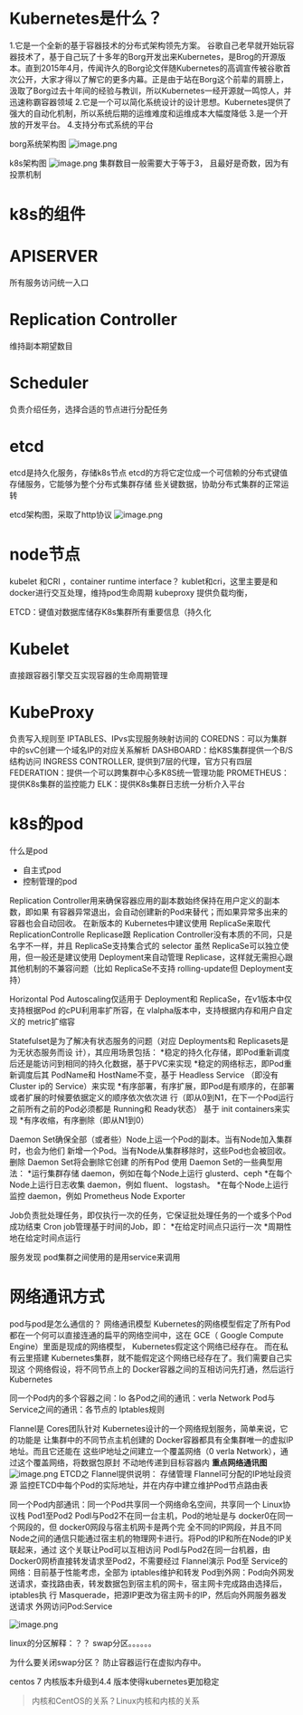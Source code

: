 # Kubernetes是什么？
1.它是一个全新的基于容器技术的分布式架构领先方案。
 谷歌自己老早就开始玩容器技术了，基于自己玩了十多年的Borg开发出来Kubernetes，是Brog的开源版本。直到2015年4月，传闻许久的Borg论文伴随Kubernetes的高调宣传被谷歌首次公开，大家才得以了解它的更多内幕。正是由于站在Borg这个前辈的肩膀上，汲取了Borg过去十年间的经验与教训，所以Kubernetes一经开源就一鸣惊人，并迅速称霸容器领域
2.它是一个可以简化系统设计的设计思想。Kubernetes提供了强大的自动化机制，所以系统后期的运维难度和运维成本大幅度降低
3.是一个开放的开发平台。
4.支持分布式系统的平台

borg系统架构图
![image.png](./_assets/Kubernetes%20%E5%85%A5%E9%97%A8%E5%AD%A6%E4%B9%A0%E7%AC%94%E8%AE%B0/1607307624827-2dbf7fec-6a05-4383-b78a-445ea9febcef.png)

k8s架构图
![image.png](./_assets/Kubernetes%20%E5%85%A5%E9%97%A8%E5%AD%A6%E4%B9%A0%E7%AC%94%E8%AE%B0/1607307669151-57a4415e-5321-4a8e-9535-7f5da663129e.png)
集群数目一般需要大于等于3，  且最好是奇数，因为有投票机制

# k8s的组件
# APISERVER
所有服务访问统一入口
# Replication Controller
维持副本期望数目
# Scheduler
负责介绍任务，选择合适的节点进行分配任务
# etcd
etcd是持久化服务，存储k8s节点
etcd的方将它定位成一个可信赖的分布式键值存储服务，它能够为整个分布式集群存储
些关键数据，协助分布式集群的正常运转

etcd架构图，采取了http协议
![image.png](./_assets/Kubernetes%20%E5%85%A5%E9%97%A8%E5%AD%A6%E4%B9%A0%E7%AC%94%E8%AE%B0/1607307903950-34727924-b01d-474a-b2a9-093432805d1e.png)

# node节点
kubelet 和CRI ，container runtime interface？
kublet和cri，这里主要是和docker进行交互处理，维持pod生命周期
kubeproxy 提供负载均衡，

ETCD：键值对数据库储存K8s集群所有重要信息（持久化
# Kubelet
直接跟容器引擎交互实现容器的生命周期管理
# KubeProxy
负责写入规则至 IPTABLES、IPvs实现服务映射访间的
COREDNS：可以为集群中的svC创建一个域名IP的对应关系解析
DASHBOARD：给K8S集群提供一个B/S结构访问
INGRESS CONTROLLER, 提供到7层的代理，官方只有四层
FEDERATION：提供一个可以跨集群中心多K8S统一管理功能
PROMETHEUS：提供K8s集群的监控能力
ELK：提供K8s集群日志统一分析介入平台

# k8s的pod
什么是pod

- 自主式pod
- 控制管理的pod


Replication Controller用来确保容器应用的副本数始终保持在用户定义的副本数，即如果
有容器异常退出，会自动创建新的Pod来替代；而如果异常多出来的容器也会自动回收。
在新版本的 Kubernetes中建议使用 ReplicaSe来取代 ReplicationControlle
Replicase跟 Replication Controller没有本质的不同，只是名字不一样，并且
ReplicaSe支持集合式的 selector
虽然 ReplicaSe可以独立使用，但一般还是建议使用 Deployment来自动管理
Replicase，这样就无需担心跟其他机制的不兼容问题（比如 ReplicaSe不支持
rolling-update但 Deployment支持）


Horizontal Pod Autoscaling仅适用于 Deployment和 ReplicaSe，在v1版本中仅支持根据Pod
的cPU利用率扩所容，在 vlalpha版本中，支持根据内存和用户自定义的 metric扩缩容

Statefulset是为了解决有状态服务的问题（对应 Deployments和 Replicasets是为无状态服务而设
计），其应用场景包括：
*稳定的持久化存储，即Pod重新调度后还是能访问到相同的持久化数据，基于PVC来实现
*稳定的网络标志，即Pod重新调度后其 PodName和 HostName不变，基于 Headless Service
（即没有 Cluster ip的 Service）来实现
*有序部署，有序扩展，即Pod是有顺序的，在部署或者扩展的时候要依据定义的顺序依次依次进
行（即从0到N1，在下一个Pod运行之前所有之前的Pod必须都是 Running和 Ready状态）
基于 init containers来实现
*有序收缩，有序删除（即从N1到0）

Daemon Set确保全部（或者些）Node上运一个Pod的副本。当有Node加入集群时，也会为他们
新增一个Pod。当有Node从集群移除时，这些Pod也会被回收。删除 Daemon Set将会删除它创建
的所有Pod
使用 Daemon Set的一些典型用法：
*运行集群存储 daemon，例如在每个Node上运行 glusterd、ceph
*在每个Node上运行日志收集 daemon，例如 fluent、 logstash。
*在每个Node上运行监控 daemon，例如 Prometheus Node Exporter

Job负责批处理任务，即仅执行一次的任务，它保证批处理任务的一个或多个Pod成功结束
Cron job管理基于时间的Job，即：
*在给定时间点只运行一次
*周期性地在给定时间点运行

服务发现
pod集群之间使用的是用service来调用
# 网络通讯方式
pod与pod是怎么通信的？
网络通讯模型
Kubernetes的网络模型假定了所有Pod都在一个何可以直接连通的扁平的网络空间中，这在
GCE（ Google Compute Engine）里面是现成的网络模型， Kubernetes假定这个网络已经存在。
而在私有云里搭建 Kubernetes集群，就不能假定这个网络已经存在了。我们需要自己实现这
个网络假设，将不同节点上的 Docker容器之间的互相访问先打通，然后运行 Kubernetes

同一个Pod内的多个容器之间：lo
各Pod之间的通讯：verla Network
Pod与 Service之间的通讯：各节点的 Iptables规则

Flannel是 Cores团队针对 Kubernetes设计的一个网络规划服务，简单来说，它的功能是
让集群中的不同节点主机创建的 Docker容器都具有全集群唯一的虚拟IP地址。而且它还能在
这些IP地址之间建立一个覆盖网络（0 verla Network），通过这个覆盖网络，将数据包原封
不动地传递到目标容器内
**重点网络通讯图**
![image.png](./_assets/Kubernetes%20%E5%85%A5%E9%97%A8%E5%AD%A6%E4%B9%A0%E7%AC%94%E8%AE%B0/1607311675295-0f9e5e09-93bb-4100-8107-8c8913ad780a.png)
ETCD之 Flannel提供说明：
存储管理 Flannel可分配的IP地址段资源
监控ETCD中每个Pod的实际地址，并在内存中建立维护Pod节点路由表

同一个Pod内部通讯：同一个Pod共享同一个网络命名空间，共享同一个 Linux协议栈
Pod1至Pod2
Podl与Pod2不在同一台主机，Pod的地址是与 docker0在同一个网段的，但 docker0网段与宿主机网卡是两个完
全不同的IP网段，并且不同Node之间的通信只能通过宿主机的物理网卡进行。将Pod的IP和所在Node的IP关联起来，通过
这个关联让Pod可以互相访问
Podl与Pod2在同一台机器，由 Docker0网桥直接转发请求至Pod2，不需要经过 Flannel演示
Pod至 Service的网络：目前基于性能考虑，全部为 iptables维护和转发
Pod到外网：Pod向外网发送请求，查找路由表，转发数据包到宿主机的网卡，宿主网卡完成路由选择后， iptables执
行 Masquerade，把源IP更改为宿主网卡的IP，然后向外网服务器发送请求
外网访问Pod:Service

![image.png](./_assets/Kubernetes%20%E5%85%A5%E9%97%A8%E5%AD%A6%E4%B9%A0%E7%AC%94%E8%AE%B0/1607312097413-942638fb-8a77-4682-b2e5-444fcae50124.png)







linux的分区解释：？？
swap分区。。。。。。

为什么要关闭swap分区？
防止容器运行在虚拟内存中。

centos 7 内核版本升级到4.4 版本使得kubernetes更加稳定
> 内核和CentOS的关系？Linux内核和内核的关系





















